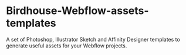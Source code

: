 # Birdhouse-Webflow-assets-templates
A set of Photoshop, Illustrator Sketch and Affinity Designer templates to generate useful assets for your Webflow projects.
